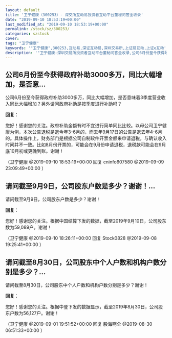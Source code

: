 ```yaml
---
layout: default
title: '卫宁健康（300253）- 深交所互动易投资者互动平台董秘问答全收录'
date: "2019-09-10 18:53:19+00:00"
last_modified_at: "2019-09-10 18:53:19+00:00"
permalink: /stock/sz/300253/
categories: szstock
cover: 
tags: "卫宁健康"
keywords: '"卫宁健康",300253,互动易,深证互动易,深圳交易所,上证易互动,上证e互动'
description: '"卫宁健康-深圳交易所投资者互动平台董秘问答全收录,公司6月份至今获得政府补助3000多万，同比大幅增加，是否意味着3季度营业收入同比大幅增加？另外请问政府补助是按季度进行补助吗？"'
---
```


## 公司6月份至今获得政府补助3000多万，同比大幅增加，是否意...

公司6月份至今获得政府补助3000多万，同比大幅增加，是否意味着3季度营业收入同比大幅增加？另外请问政府补助是按季度进行补助吗？

**回复**：

您好！感谢您的关注。政府补助金额有时不宜进行简单同比比较。以母公司卫宁健康为例，本次公告退税是退今年3-6月的，而去年9月17日的公告是退去年4-6月的。具体操作上，财务部门是根据公司自制软件开票金额来申请退税，与确认收入时间并不一致。比如8月份开票的，可能会在9月份申请退税，退税款可能会在9月底10月初或更晚到账。谢谢！ 

（卫宁健康  @2019-09-10 18:53:19+00:00 回复 cninfo607580  @2019-09-09 23:09:49+00:00 ）

## 请问截至9月9日，公司股东户数是多少？谢谢！...

请问截至9月9日，公司股东户数是多少？谢谢！

**回复**：

您好！感谢您的关注。根据中国结算下发的数据，截至2019年9月10日，公司股东数为59,089户。谢谢！ 

（卫宁健康  @2019-09-10 18:26:11+00:00 回复 Stock0828  @2019-09-08 19:25:41+00:00 ）

## 请问截至8月30日，公司股东中个人户数和机构户数分别是多少？...

请问截至8月30日，公司股东中个人户数和机构户数分别是多少？谢谢！

**回复**：

您好！感谢您的关注。根据中登下发的数据显示，截至2019年8月30日，公司股东户数为56,127户。谢谢！ 

（卫宁健康  @2019-09-01 19:51:52+00:00 回复 股海啊全  @2019-08-30 06:51:33+00:00 ）

